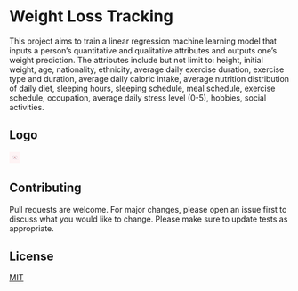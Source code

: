 # Weight Loss Tracking

This project aims to train a linear regression machine learning model that inputs a person’s quantitative and qualitative attributes and outputs one’s weight prediction. The attributes include but not limit to: height, initial weight, age, nationality, ethnicity, average daily exercise duration, exercise type and duration, average daily caloric intake, average nutrition distribution of daily diet, sleeping hours, sleeping schedule, meal schedule, exercise schedule, occupation, average daily stress level (0-5), hobbies, social activities. 

## Logo
<img src="./logo.jpg" width= "20" height = "20" >



## Contributing
Pull requests are welcome. For major changes, please open an issue first to discuss what you would like to change.
Please make sure to update tests as appropriate.

## License
[MIT](https://choosealicense.com/licenses/mit/)
